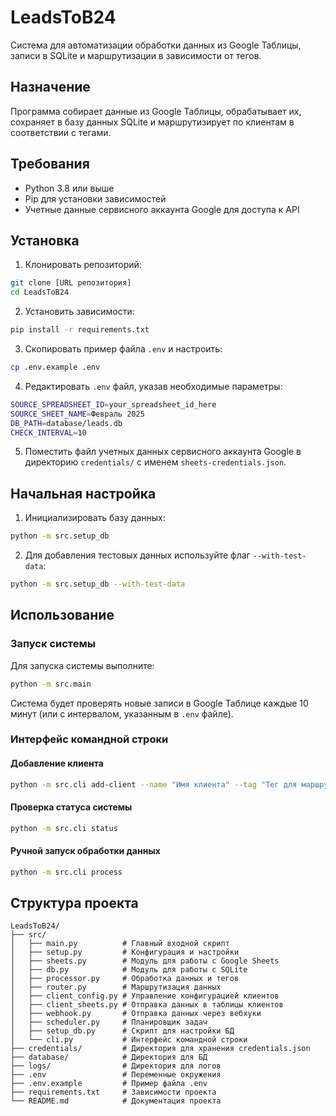 # LeadsToB24

Система для автоматизации обработки данных из Google Таблицы, записи в SQLite и маршрутизации в зависимости от тегов.

## Назначение

Программа собирает данные из Google Таблицы, обрабатывает их, сохраняет в базу данных SQLite и маршрутизирует по клиентам в соответствии с тегами.

## Требования

- Python 3.8 или выше
- Pip для установки зависимостей
- Учетные данные сервисного аккаунта Google для доступа к API

## Установка

1. Клонировать репозиторий:

```bash
git clone [URL репозитория]
cd LeadsToB24
```

2. Установить зависимости:

```bash
pip install -r requirements.txt
```

3. Скопировать пример файла `.env` и настроить:

```bash
cp .env.example .env
```

4. Редактировать `.env` файл, указав необходимые параметры:

```bash
SOURCE_SPREADSHEET_ID=your_spreadsheet_id_here
SOURCE_SHEET_NAME=Февраль 2025
DB_PATH=database/leads.db
CHECK_INTERVAL=10
```

5. Поместить файл учетных данных сервисного аккаунта Google в директорию `credentials/` с именем `sheets-credentials.json`.

## Начальная настройка

1. Инициализировать базу данных:

```bash
python -m src.setup_db
```

2. Для добавления тестовых данных используйте флаг `--with-test-data`:

```bash
python -m src.setup_db --with-test-data
```

## Использование

### Запуск системы

Для запуска системы выполните:

```bash
python -m src.main
```

Система будет проверять новые записи в Google Таблице каждые 10 минут (или с интервалом, указанным в `.env` файле).

### Интерфейс командной строки

#### Добавление клиента

```bash
python -m src.cli add-client --name "Имя клиента" --tag "Тег для маршрутизации" --spreadsheet-id "ID таблицы" --sheet-name "Имя листа" --use-crm --webhook-url "URL вебхука"
```

#### Проверка статуса системы

```bash
python -m src.cli status
```

#### Ручной запуск обработки данных

```bash
python -m src.cli process
```

## Структура проекта

```
LeadsToB24/
├── src/
│   ├── main.py          # Главный входной скрипт
│   ├── setup.py         # Конфигурация и настройки
│   ├── sheets.py        # Модуль для работы с Google Sheets
│   ├── db.py            # Модуль для работы с SQLite
│   ├── processor.py     # Обработка данных и тегов
│   ├── router.py        # Маршрутизация данных
│   ├── client_config.py # Управление конфигурацией клиентов
│   ├── client_sheets.py # Отправка данных в таблицы клиентов
│   ├── webhook.py       # Отправка данных через вебхуки
│   ├── scheduler.py     # Планировщик задач
│   ├── setup_db.py      # Скрипт для настройки БД
│   └── cli.py           # Интерфейс командной строки
├── credentials/         # Директория для хранения credentials.json
├── database/            # Директория для БД
├── logs/                # Директория для логов
├── .env                 # Переменные окружения
├── .env.example         # Пример файла .env
├── requirements.txt     # Зависимости проекта
└── README.md            # Документация проекта
```
